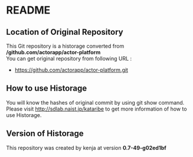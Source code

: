 # README
## Location of Original Repository
This Git repository is a historage converted from **/github.com/actorapp/actor-platform**  
You can get original repository from following URL :

- https://github.com/actorapp/actor-platform.git

## How to use Historage
You will know the hashes of original commit by using git show command.  
Please visit <http://sdlab.naist.jp/kataribe> to get more information of how to use Historage.

## Version of Historage
This repository was created by kenja at version **0.7-49-g02ed1bf**
